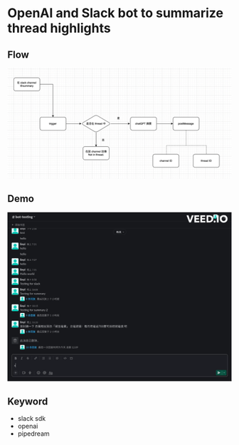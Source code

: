 # OpenAI and Slack bot to summarize thread highlights 

## Flow
![flow](img/summary1.png)

## Demo
![flow](img/summary.gif)

## Keyword
- slack sdk
- openai
- pipedream